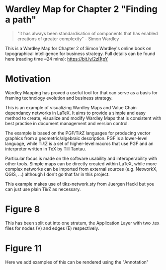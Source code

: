 # Wardley Map for Chapter 2 "Finding a path"

> "it has always been standardisation of components that has enabled creations of greater complexity" - Simon Wardley  
 
This is a Wardley Map for Chapter 2 of Simon Wardley's online book on topographical intelligence for business strategy. Full details can be found here (reading time ~24 mins): https://bit.ly/2zI1tpY 

# Motivation 

Wardley Mapping has proved a useful tool for that can serve as a basis for framing technology evolution and business strategy. 

This is an example of visualizing Wardley Maps and Value Chain dependancy networks in LaTeX. It aims to provide a simple and easy method to create, visualize and modify Wardley Maps that is consistent with best practise in document management and version control. 

The example is based on the PGF/Ti*k*Z languages for producing vector graphics from a geometric/algebraic description. PGF is a lower-level language, while Ti*k*Z is a set of higher-level macros that use PGF and an interpreter written in TeX by Till Tantau.

Particular focus is made on the software usability and interoperability with other tools. Simple maps can be directly created within LaTeX, while more complex networks can be imported from external sources (e.g. NetworkX, QGIS, ...) although I don't go that far in this project. 

This example makes use of tikz-network.sty from Juergen Hackl but you can just use plain Ti*k*Z as necessary. 

# Figure 8

This has been split out into one stratum, the Application Layer with two .tex files for nodes (V) and edges (E) respectively.

# Figure 11

Here we add examples of this can be rendered using the "Annotation"



